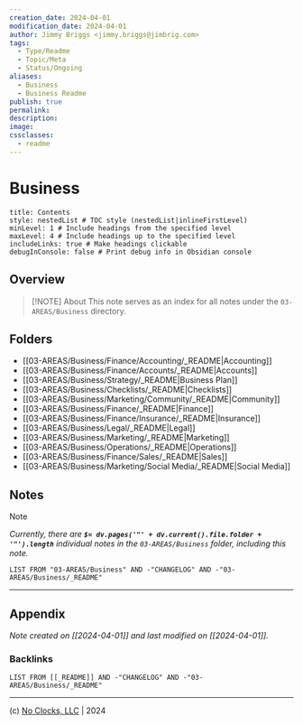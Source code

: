 ```yaml
---
creation_date: 2024-04-01
modification_date: 2024-04-01
author: Jimmy Briggs <jimmy.briggs@jimbrig.com>
tags:
  - Type/Readme
  - Topic/Meta
  - Status/Ongoing
aliases:
  - Business
  - Business Readme
publish: true
permalink:
description:
image:
cssclasses:
  - readme
---
```



# Business

```table-of-contents
title: Contents 
style: nestedList # TOC style (nestedList|inlineFirstLevel)
minLevel: 1 # Include headings from the specified level
maxLevel: 4 # Include headings up to the specified level
includeLinks: true # Make headings clickable
debugInConsole: false # Print debug info in Obsidian console
```

## Overview

> [!NOTE] About
> This note serves as an index for all notes under the `03-AREAS/Business` directory.

## Folders

- [[03-AREAS/Business/Finance/Accounting/_README|Accounting]]
- [[03-AREAS/Business/Finance/Accounts/_README|Accounts]]
- [[03-AREAS/Business/Strategy/_README|Business Plan]]
- [[03-AREAS/Business/Checklists/_README|Checklists]]
- [[03-AREAS/Business/Marketing/Community/_README|Community]]
- [[03-AREAS/Business/Finance/_README|Finance]]
- [[03-AREAS/Business/Finance/Insurance/_README|Insurance]]
- [[03-AREAS/Business/Legal/_README|Legal]]
- [[03-AREAS/Business/Marketing/_README|Marketing]]
- [[03-AREAS/Business/Operations/_README|Operations]]
- [[03-AREAS/Business/Finance/Sales/_README|Sales]]
- [[03-AREAS/Business/Marketing/Social Media/_README|Social Media]]

## Notes

> [!NOTE]
> *Currently, there are **`$= dv.pages('"' + dv.current().file.folder + '"').length`**  individual notes in the `03-AREAS/Business` folder, including this note.*

```dataview
LIST FROM "03-AREAS/Business" AND -"CHANGELOG" AND -"03-AREAS/Business/_README"
```

***

## Appendix

*Note created on [[2024-04-01]] and last modified on [[2024-04-01]].*

### Backlinks

```dataview
LIST FROM [[_README]] AND -"CHANGELOG" AND -"03-AREAS/Business/_README"
```

***

(c) [No Clocks, LLC](https://github.com/noclocks) | 2024